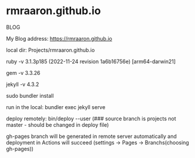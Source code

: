 # rmraaron.github.io
BLOG


My Blog address: https://rmraaron.github.io


local dir: Projects/rmraaron.github.io

ruby -v 3.1.3p185 (2022-11-24 revision 1a6b16756e) [arm64-darwin21]

gem -v 3.3.26

jekyll -v 4.3.2



sudo bundler install

run in the local: bundler exec jekyll serve



deploy remotely: bin/deploy --user (### source branch is projects not master - should be changed in deploy file)

gh-pages branch will be generated in remote server automatically and deployment in Actions will succeed (settings -> Pages -> Branchs(choosing gh-pages))
